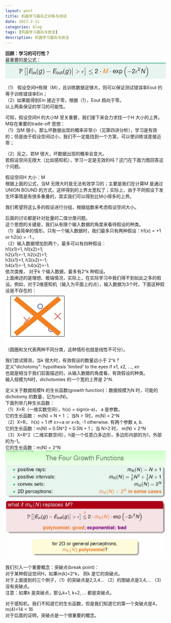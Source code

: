 ```yaml
---
layout: post
title: 机器学习基石之训练与测试
date: 2017-2-11
categories: blog
tags: [机器学习基石与技法]
description: 机器学习基石与技法
---
```


**回顾：学习的可行性？**         
最重要的是公式：       
![](https://raw.githubusercontent.com/whuhan2013/myImage/master/foundation/chapter5/p1.jpg)       

（1） 假设空间H有限（M），且训练数据足够大，则可以保证测试错误率Eout 约等于训练错误率Ein；            
（2）如果能得到Ein 接近于零，根据（1），Eout 趋向于零。              
以上两条保证的学习的可能性。                                       

可知，假设空间H 的大小M 至关重要，我们接下来会力求找一个H 大小的上界。            
M存在重要的trade-off 思想：       
（1）当M 很小，那么坏数据出现的概率非常小（见第四讲分析），学习是有效的；但是由于假设空间过小，我们不一定能找到一个方案，可以使训练误差接近零；

（2）反之，若M 很大，坏数据出现的概率会变大。            
若假设空间无限大（比如感知机），学习一定是无效的吗？这门在下面力图回答这个问题。           

 假设空间H 大小：M                       
根据上面的公式，当M 无限大时是无法有效学习的；主要是我们在计算M 是通过UNION BOUND 的方式，这样得到的上界太宽松了；实际上，由于不同假设下发生坏事情是有很多重叠的，其实我们可以得到比M小得多的上界。    

我们希望将这么多的假设进行分组，根据组数来考虑假设空间大小。          

后面的讨论都是针对批量的二值分类问题。         
这个思想的关键是，我们从有限个输入数据的角度来看待假设的种类。         
（1）最简单的情形，只有一个输入数据时，我们最多只有两种假设：h1(x) = +1  or  h2(x) = -1 。        
（2）输入数据增加到两个，最多可以有四种假设：        
h1(x1)=1, h1(x2)=1;          
h2(x1)=-1, h2(x2)=1;        
h3(x1)=1, h3(x2)=-1;        
h4(x1)=-1, h4(x2)=-1.                          
依次类推， 对于k 个输入数据，最多有2^k 种假设。             
上面阐述的是理想、极端情况，实际上，在实际学习中我们得不到如此之多的假设。例如，对于2维感知机（输入为平面上的点），输入数据为3个时，下面这种假设是不存在的：            
![](https://raw.githubusercontent.com/whuhan2013/myImage/master/foundation/chapter5/p2.jpg)

（圆圈和叉代表两种不同分类，这种情形也就是线性不可分）。

我们尝试猜测，当k 很大时，有效假设的数量远小于 2^k ?             
定义"dichotomy": hypothesis 'limited' to the eyes if x1, x2, ..., xn        
也就是相当于我们前面描述的，从输入数据的角度看，有效假设的种类。       
输入规模为N时，dichotomies 的一个宽的上界是 2^N.            

定义关于数据规模N 的生长函数(growth function)：数据规模为N 时，可能的dichotomy 的数量，记为m(N)。          
下面列举几种生长函数：        
（1）X=R（一维实数空间），h(x) = sign(x-a)， a 是参数。        
它的生长函数： m(N) = N + 1 ； 当N > 1时，m(N) < 2^N                   
（2）X=R， h(x) = 1 iff x>=a or x<b, -1 otherwise. 有两个参数 a, b.            
它的生长函数：m(N) = 0.5N^2 + 0.5N + 1； 当 N>2 时， m(N) < 2^N             
（3）X=R^2（二维实数空间），h是一个任意凸多边形，多边形内部的为1，外部的为-1。                  
它的生长函数：m(N) = 2^N                
![](https://raw.githubusercontent.com/whuhan2013/myImage/master/foundation/chapter5/p3.png)        

我们引入一个重要概念：突破点(break point)：        
对于某种假设空间H，如果m(k)<2^k， 则k 是它的突破点。           
对于上面提到的三个例子，（1）的突破点是2,3,4... （2）的图破点是3,4,... （3）没有突破点。            
注意：如果k 是突破点，那么k+1, k+2, ... 都是突破点。               

对于感知机，我们不知道它的生长函数，但是我们知道它的第一个突破点是4， m(4)=14 < 16             
对于后面的证明，突破点是一个很重要的概念。        


